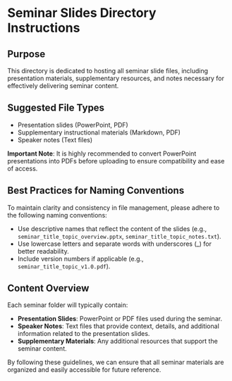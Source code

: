 # Seminar Slides Directory Instructions

## Purpose
This directory is dedicated to hosting all seminar slide files, including presentation materials, supplementary resources, and notes necessary for effectively delivering seminar content.

## Suggested File Types
- Presentation slides (PowerPoint, PDF)
- Supplementary instructional materials (Markdown, PDF)
- Speaker notes (Text files)

**Important Note**: It is highly recommended to convert PowerPoint presentations into PDFs before uploading to ensure compatibility and ease of access.

## Best Practices for Naming Conventions
To maintain clarity and consistency in file management, please adhere to the following naming conventions:
- Use descriptive names that reflect the content of the slides (e.g., `seminar_title_topic_overview.pptx`, `seminar_title_topic_notes.txt`).
- Use lowercase letters and separate words with underscores (_) for better readability.
- Include version numbers if applicable (e.g., `seminar_title_topic_v1.0.pdf`).

## Content Overview

Each seminar folder will typically contain:
- **Presentation Slides**: PowerPoint or PDF files used during the seminar.
- **Speaker Notes**: Text files that provide context, details, and additional information related to the presentation slides.
- **Supplementary Materials**: Any additional resources that support the seminar content.

By following these guidelines, we can ensure that all seminar materials are organized and easily accessible for future reference.
